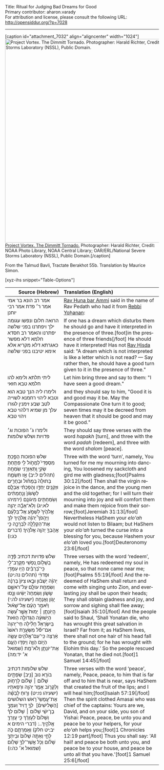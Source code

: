 <html>
<head></head>
<body>
Title: Ritual for Judging Bad Dreams for Good<br />
Primary contributor: aharon.varady<br />
For attribution and license, please consult the following URL: <a href="http://opensiddur.org/?p=7028">http://opensiddur.org/?p=7028</a>
<p />
<hr />

[caption id="attachment_7032" align="aligncenter" width="1024"]<a href="https://opensiddur.org/wp-content/uploads/2013/05/1024px-Dimmitt_Tornado2_-_NOAA.jpg"><img src="https://opensiddur.org/wp-content/uploads/2013/05/1024px-Dimmitt_Tornado2_-_NOAA.jpg" alt="Project Vortex. The Dimmitt Tornado. Photographer: Harald Richter, Credit: NOAA Photo Library, NOAA Central Library; OAR/ERL/National Severe Storms Laboratory (NSSL), Public Domain." width="1024" height="665" class="size-full wp-image-7032" /></a> <a href="http://commons.wikimedia.org/wiki/File:Dimmitt_Tornado2_-_NOAA.jpg">Project Vortex. The Dimmitt Tornado.</a> Photographer: Harald Richter, Credit: NOAA Photo Library, NOAA Central Library; OAR/ERL/National Severe Storms Laboratory (NSSL), Public Domain.[/caption]

From the Talmud Bavli, Tractate Berakhot 55b. Translation by Maurice Simon.

[xyz-ihs snippet="Table-Options"]<table style="margin-left: auto; margin-right: auto;" class="draggable">
<thead><tr><th id="x" style="text-align: right;">Source (Hebrew)</th><th style="text-align: left;">Translation (English)</th></tr></thead>
<tbody>
<tr><td style="vertical-align:top;">
<div class="liturgy" lang="he">
אמר רב הונא בר אמי אמר ר׳ פדת 
אמר רבי יוחנן
</span></div></td>
 
<td style="vertical-align:top;"><div class="english" lang="en">
<a href="http://en.wikipedia.org/wiki/Rav_Huna">Rav Huna bar Ammi</a> said in the name of Rav Pedath 
who had it from <a href="http://en.wikipedia.org/wiki/Johanan_bar_Nappaha">Rebbi Yoḥanan</a>:
</td></tr>


<tr>
<td style="vertical-align:top;">
<div class="liturgy" lang="he">
הרואה חלום ונפשו עגומה 
ילך ויפתרנו בפני שלשה 
יפתרנו
והאמר רב חסדא 
חלמא דלא מפשר כאגרתא דלא מקריא
אלא אימא 
יטיבנו בפני שלשה
</span></div></td>
 
<td style="vertical-align:top;"><div class="english" lang="en">
If one has a dream which disturbs them
he should go and have it interpreted in the presence of three.[foot]in the presence of three friends[/foot] 
He should have it interpreted!
Has not <a href="http://en.wikipedia.org/wiki/Rav_Chisda">Rav Ḥisda</a> said: 
"A dream which is not interpreted is like a letter which is not read?
 — Say rather then, 
 he should have a good turn given to it in the presence of three."
</div></td></tr>


<tr>
<td style="vertical-align:top;">
<div class="liturgy" lang="he">
 ליתי תלתא ולימא להו  
 חלמא טבא חזאי 
</span></div></td>
 
<td style="vertical-align:top;"><div class="english" lang="en">
Let him bring three and say to them:
"I have seen a good dream."
</div></td></tr>


<tr>
<td style="vertical-align:top;">
<div class="liturgy" lang="he">
ולימרו ליה 
הנך טבא הוא וטבא ליהוי 
רחמנא לשוייה לטב 
שבע זימנין לגזרו עלך מן שמיא 
דלהוי טבא ויהוי טבא
</span></div></td>
 
<td style="vertical-align:top;"><div class="english" lang="en">
 and they should say to him, 
"Good it is and good may it be.
May the Compassionate One turn it to good; 
seven times may it be decreed from heaven 
that it should be good and may it be good."
</div></td></tr>


<tr>
<td style="vertical-align:top;">
<div class="liturgy" lang="he">
ולימרו ג׳ הפוכות
 וג׳ פדויות
ושלש שלומות
</span></div></td>
 
<td style="vertical-align:top;"><div class="english" lang="en">
They should say three verses with the word <em>hapakh</em> [turn],
and three with the word <em>padah</em> [redeem],
and three with the word <em>shalom</em> [peace].
</div></td></tr>


<tr>
<td style="vertical-align:top;">
<div class="liturgy" lang="he">
שלש הפוכות
‏הָפַ֣כְתָּ מִסְפְּדִי֮ לְמָחֹ֪ול לִ֥י 
פִּתַּ֥חְתָּ שַׂקִּ֑י וַֽתְּאַזְּרֵ֥נִי שִׂמְחָֽה׃ <span class="citation">(תהלים ל:יב)</span>
אָ֣ז תִּשְׂמַ֤ח בְּתוּלָה֙ בְּמָחֹ֔ול 
וּבַחֻרִ֥ים וּזְקֵנִ֖ים יַחְדָּ֑ו 
וְהָפַכְתִּ֨י אֶבְלָ֤ם לְשָׂשֹׂון֙ 
וְנִ֣חַמְתִּ֔ים וְשִׂמַּחְתִּ֖ים מִיגֹונָֽם׃ <span class="citation">(ירמיהו לא:יג)</span>‏
‏וְלֹֽא־אָבָ֞ה יְהוָ֤ה אֱלֹהֶ֙יךָ֙ לִשְׁמֹ֣עַ אֶל־בִּלְעָ֔ם 
וַיַּהֲפֹךְ֩ יְהוָ֨ה אֱלֹהֶ֧יךָ לְּךָ֛ אֶת־הַקְּלָלָ֖ה לִבְרָכָ֑ה 
כִּ֥י אֲהֵֽבְךָ֖ יְהוָ֥ה אֱלֹהֶֽיךָ׃ <span class="citation">(דברים כג:ו)</span>
</span></div></td>
 
<td style="vertical-align:top;"><div class="english" lang="en">
Three with the word ‘turn’, namely,
You turned for me my mourning into dancing, 
You loosened my sackcloth and gird me with gladness;[foot]Psalms 30:12[/foot]
Then shall the virgin rejoice in the dance, 
and the young men and the old together; 
for I will turn their mourning into joy 
and will comfort them and make them rejoice from their sorrow;[foot]Jeremiah 31:13[/foot]
Nevertheless HaShem your <em>elo'ah</em> would not listen to Bilaam; 
but HaShem your <em>elo'ah</em> turned the curse into a blessing for you, 
because Hashem your <em>elo'ah</em> loved you.[foot]Deuteronomy 23:6[/foot]
</div></td></tr>


<tr>
<td style="vertical-align:top;">
<div class="liturgy" lang="he">
שלש פדויות דכתיב
‏פָּ֘דָ֤ה בְשָׁל֣וֹם נַ֭פְשִׁי מִקֲּרָב־לִ֑י 
כִּֽי־בְ֝רַבִּ֗ים הָי֥וּ עִמָּדִֽי׃ <span class="citation">(תהלים נה:יט)</span>‏
‎‎‏וּפְדוּיֵ֨י יְהוָ֜ה יְשֻׁב֗וּן וּבָ֤אוּ צִיּוֹן֙ בְּרִנָּ֔ה 
וְשִׂמְחַ֥ת עוֹלָ֖ם עַל־רֹאשָׁ֑ם 
שָׂשׂ֤וֹן וְשִׂמְחָה֙ יַשִּׂ֔יגוּ 
וְנָ֖סוּ יָג֥וֹן וַאֲנָחָֽה׃ <span class="citation">(ישעיהו לה:י)</span>‏
‏וַיֹּ֨אמֶר הָעָ֜ם אֶל־שָׁא֗וּל 
הֲיֽוֹנָתָ֤ן ׀ יָמוּת֙ אֲשֶׁ֣ר עָ֠שָׂה הַיְשׁוּעָ֨ה הַגְּדוֹלָ֣ה הַזֹּאת֮ בְּיִשְׂרָאֵל֒ 
חָלִ֗ילָה חַי־יְהוָה֙ אִם־יִפֹּ֞ל מִשַּׂעֲרַ֤ת רֹאשׁוֹ֙ אַ֔רְצָה 
כִּֽי־עִם־אֱלֹהִ֥ים עָשָׂ֖ה הַיּ֣וֹם הַזֶּ֑ה 
וַיִּפְדּ֥וּ הָעָ֛ם אֶת־יוֹנָתָ֖ן וְלֹא־מֵֽת׃ <span class="citation">(‏שמואל א׳ יד:מה)</span>
</span></div></td>
 
<td style="vertical-align:top;"><div class="english" lang="en">
Three verses with the word ‘redeem’, namely,
He has redeemed my soul in peace, 
so that none came near me;[foot]Psalms 55:19[/foot]
And the redeemed of HaShem shall return and come with singing unto Zion, 
and everlasting joy shall be upon their heads; 
They shall obtain gladness and joy, 
and sorrow and sighing shall flee away;[foot]Isaiah 35:10[/foot]
And the people said to Shaul, 
‘Shall Yonatan die, who has wrought this great salvation in Israel? 
Far from it; as HaShem lives, there shall not one hair of his head fall to the ground; 
for he has wrought with Elohim this day.’ 
So the people rescued Yonatan, that he died not.[foot]1 Samuel 14:45[/foot]
</div></td></tr>   


<tr>
<td style="vertical-align:top;">
<div class="liturgy" lang="he">
שלש שלומות דכתיב
‏בּוֹרֵ֖א נוב [נִ֣יב] שְׂפָתָ֑יִם שָׁל֨וֹם ׀ שָׁל֜וֹם לָרָח֧וֹק וְלַקָּר֛וֹב 
אָמַ֥ר יְהוָ֖ה וּרְפָאתִֽיו׃ <span class="citation">(ישעיהו נז:יט‏)</span>
‏וְר֣וּחַ לָבְשָׁ֗ה אֶת־עֲמָשַׂי֮ רֹ֣אשׁ השלושים [הַשָּׁלִישִׁים֒]&nbsp;
לְךָ֤ דָוִיד֙ וְעִמְּךָ֣ בֶן־יִשַׁ֔י 
שָׁל֨וֹם ׀ שָׁל֜וֹם לְךָ֗ וְשָׁלוֹם֙ לְעֹ֣זְרֶ֔ךָ כִּ֥י עֲזָרְךָ֖ אֱלֹהֶ֑יךָ...׃ <span class="citation">(דברי הימים א יב:יט חלק)</span>
‏וַאֲמַרְתֶּ֥ם 
כֹּ֖ה לֶחָ֑י וְאַתָּ֤ה שָׁלוֹם֙ 
וּבֵיתְךָ֣ שָׁל֔וֹם 
וְכֹ֥ל אֲשֶׁר־לְךָ֖ שָׁלֽוֹם׃ <span class="citation">(שמואל א׳ כה:ו‏)</span>
</span></div></td>
 
<td style="vertical-align:top;"><div class="english" lang="en">
Three verses with the word ‘peace’, namely,
Peace, peace, to him that is far off and to him that is near, 
says HaShem that created the fruit of the lips; and I will heal him;[foot]Isaiah 57:19[/foot]
Then the spirit clothed Amasai who was chief of the captains: 
Yours are we, David, and on your side, you son of Yishai: 
Peace, peace, be unto you and peace be to your helpers, for your <em>elo'ah</em> helps you;[foot]1 Chronicles 12:19 part[/foot]
Thus you shall say: 
'All hail! and peace be both unto you, 
and peace be to your house, 
and peace be unto all that you have.'[foot]1 Samuel 25:6[/foot]
</div></td></tr>   
</tbody></table>
</body>
</html>